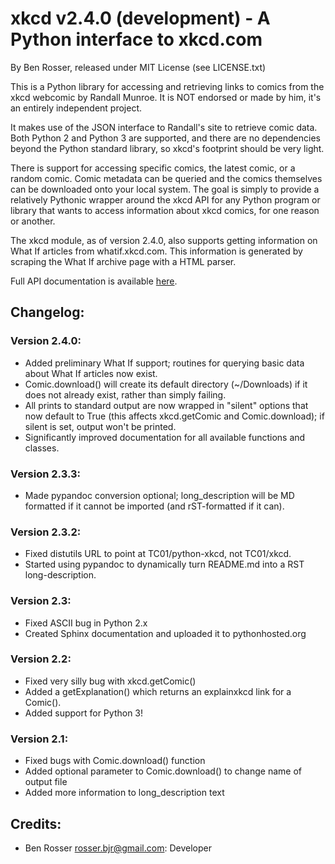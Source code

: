 # xkcd v2.4.0 (development) - A Python interface to xkcd.com

By Ben Rosser, released under MIT License (see LICENSE.txt)

This is a Python library for accessing and retrieving links to comics from
the xkcd webcomic by Randall Munroe. It is NOT endorsed or made by him, it's
an entirely independent project.

It makes use of the JSON interface to Randall's site to retrieve comic data.
Both Python 2 and Python 3 are supported, and there are no dependencies beyond
the Python standard library, so xkcd's footprint should be very light.

There is support for accessing specific comics, the latest comic, or a
random comic. Comic metadata can be queried and the comics themselves can be
downloaded onto your local system. The goal is simply to provide a relatively
Pythonic wrapper around the xkcd API for any Python program or library that
wants to access information about xkcd comics, for one reason or another.

The xkcd module, as of version 2.4.0, also supports getting information on
What If articles from whatif.xkcd.com. This information is generated by
scraping the What If archive page with a HTML parser.

Full API documentation is available [here](https://pythonhosted.org/xkcd/).

## Changelog:

### Version 2.4.0:
* Added preliminary What If support; routines for querying basic data about
What If articles now exist.
* Comic.download() will create its default directory (~/Downloads) if it does
not already exist, rather than simply failing.
* All prints to standard output are now wrapped in "silent" options that
now default to True (this affects xkcd.getComic and Comic.download); if
silent is set, output won't be printed.
* Significantly improved documentation for all available functions and classes.

### Version 2.3.3:
* Made pypandoc conversion optional; long_description will be MD formatted if it
cannot be imported (and rST-formatted if it can).

### Version 2.3.2:
* Fixed distutils URL to point at TC01/python-xkcd, not TC01/xkcd.
* Started using pypandoc to dynamically turn README.md into a RST long-description.

### Version 2.3:
* Fixed ASCII bug in Python 2.x
* Created Sphinx documentation and uploaded it to pythonhosted.org

### Version 2.2:
* Fixed very silly bug with xkcd.getComic()
* Added a getExplanation() which returns an explainxkcd link for a Comic().
* Added support for Python 3!

### Version 2.1:
* Fixed bugs with Comic.download() function
* Added optional parameter to Comic.download() to change name of output file
* Added more information to long_description text

## Credits:

* Ben Rosser <rosser.bjr@gmail.com>: Developer
